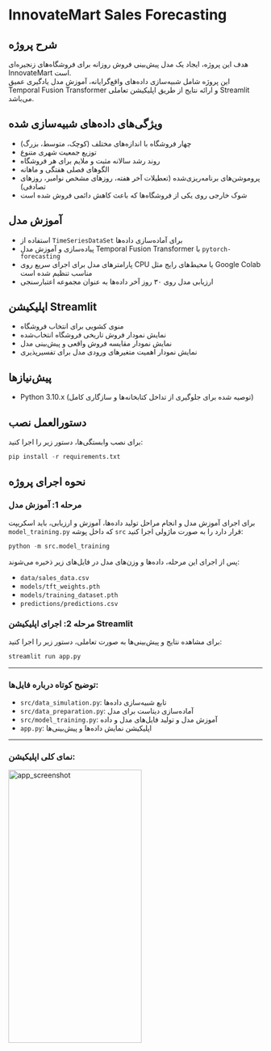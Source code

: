 # InnovateMart Sales Forecasting

## شرح پروژه  
هدف این پروژه، ایجاد یک مدل پیش‌بینی فروش روزانه برای فروشگاه‌های زنجیره‌ای InnovateMart است.  
این پروژه شامل شبیه‌سازی داده‌های واقع‌گرایانه، آموزش مدل یادگیری عمیق Temporal Fusion Transformer و ارائه نتایج از طریق اپلیکیشن تعاملی Streamlit می‌باشد.

## ویژگی‌های داده‌های شبیه‌سازی شده  
- چهار فروشگاه با اندازه‌های مختلف (کوچک، متوسط، بزرگ)  
- توزیع جمعیت شهری متنوع  
- روند رشد سالانه مثبت و ملایم برای هر فروشگاه  
- الگوهای فصلی هفتگی و ماهانه  
- پروموشن‌های برنامه‌ریزی‌شده (تعطیلات آخر هفته، روزهای مشخص نوامبر، روزهای تصادفی)  
- شوک خارجی روی یکی از فروشگاه‌ها که باعث کاهش دائمی فروش شده است

## آموزش مدل  
- استفاده از `TimeSeriesDataSet` برای آماده‌سازی داده‌ها  
- پیاده‌سازی و آموزش مدل Temporal Fusion Transformer با `pytorch-forecasting`  
- پارامترهای مدل برای اجرای سریع روی CPU یا محیط‌های رایج مثل Google Colab مناسب تنظیم شده است  
- ارزیابی مدل روی ۳۰ روز آخر داده‌ها به عنوان مجموعه اعتبارسنجی

## اپلیکیشن Streamlit  
- منوی کشویی برای انتخاب فروشگاه  
- نمایش نمودار فروش تاریخی فروشگاه انتخاب‌شده  
- نمایش نمودار مقایسه فروش واقعی و پیش‌بینی مدل  
- نمایش نمودار اهمیت متغیرهای ورودی مدل برای تفسیرپذیری

## پیش‌نیاز‌ها  
- Python 3.10.x (توصیه شده برای جلوگیری از تداخل کتابخانه‌ها و سازگاری کامل) 
 
## دستورالعمل نصب  
برای نصب وابستگی‌ها، دستور زیر را اجرا کنید:

```python
pip install -r requirements.txt
```

## نحوه اجرای پروژه

### مرحله 1: آموزش مدل
برای اجرای آموزش مدل و انجام مراحل تولید داده‌ها، آموزش و ارزیابی، باید اسکریپت `model_training.py` که داخل پوشه `src` قرار دارد را به صورت ماژولی اجرا کنید:

```python
python -m src.model_training
```

پس از اجرای این مرحله، داده‌ها و وزن‌های مدل در فایل‌های زیر ذخیره می‌شوند:  
- `data/sales_data.csv`  
- `models/tft_weights.pth`  
- `models/training_dataset.pth`
- `predictions/predictions.csv`


### مرحله 2: اجرای اپلیکیشن Streamlit  
برای مشاهده نتایج و پیش‌بینی‌ها به صورت تعاملی، دستور زیر را اجرا کنید:

```python
streamlit run app.py
```
---

### توضیح کوتاه درباره فایل‌ها:

- `src/data_simulation.py`: تابع شبیه‌سازی داده‌ها  
- `src/data_preparation.py`: آماده‌سازی دیتاست برای مدل  
- `src/model_training.py`: آموزش مدل و تولید فایل‌های مدل و داده  
- `app.py`: اپلیکیشن نمایش داده‌ها و پیش‌بینی‌ها

---

### نمای کلی اپلیکیشن:
<img width="264" height="540" alt="app_screenshot" src="https://github.com/user-attachments/assets/47ed9ce1-7c3c-4bb9-ba81-a8f425dbebe1" />


  
